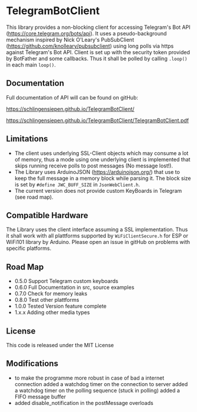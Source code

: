 # TelegramBotClient
This library provides a non-blocking client for accessing Telegram's Bot API
(https://core.telegram.org/bots/api). 
It uses a pseudo-background mechanism inspired by Nick O'Leary's
PubSubClient (https://github.com/knolleary/pubsubclient)
using long polls via https against Telegram's Bot API.
Client is set up with the security token provided by BotFather
and some callbacks. Thus it shall be polled by calling `.loop()` 
in each main `loop()`.

## Documentation
Full documentation of API will can be found on gitHub: 

https://schlingensiepen.github.io/TelegramBotClient/

https://schlingensiepen.github.io/TelegramBotClient/TelegramBotClient.pdf

## Limitations
- The client uses underlying SSL-Client objects which may consume a lot of
memory, thus a mode using one underlying client is implemented that skips
running receive polls to post messages (No message lost!).
- The Library uses ArduinoJSON (https://arduinojson.org/) that use to
keep the full message in a memory block while parsing it. The block size is
set by `#define JWC_BUFF_SIZE` in `JsonWebClient.h`.
- The current version does not provide custom KeyBoards in Telegram (see road map).

## Compatible Hardware
The Library uses the client interface assuming a SSL implementation. Thus it shall
work with all plattforms supported by `WiFiClientSecure.h` for ESP or
WiFi101 library by Arduino. Please open an issue in gitHub on problems with specific
platforms.

## Road Map
- 0.5.0 Support Telegram custom keyboards
- 0.6.0 Full Documentation in src, source examples
- 0.7.0 Check for memory leaks
- 0.8.0 Test other plattforms
- 1.0.0 Tested Version feature complete
- 1.x.x Adding other media types

## License
This code is released under the MIT License

## Modifications
- to make the programme more robust in case of bad a internet connection
    added a watchdog timer on the connection to server
    added a watchdog timer on the polling sequence (stuck in polling)
    added a FIFO message buffer 
- added disable_notification in the postMessage overloads